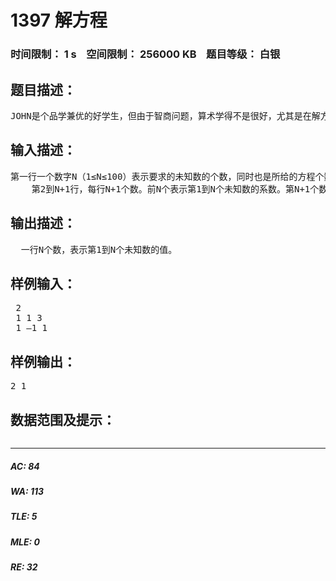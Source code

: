 # 1397 解方程   
### 时间限制： 1 s&nbsp;&nbsp;&nbsp;&nbsp;空间限制： 256000 KB&nbsp;&nbsp;&nbsp;&nbsp;题目等级： 白银  
## 题目描述：  

<pre>
JOHN是个品学兼优的好学生，但由于智商问题，算术学得不是很好，尤其是在解方程这个方面。虽然他解决 2x=2 这样的方程游刃有余，但是对于 {x+y=3  x-y=1} 这样的方程组就束手无策了。于是他要你来帮忙。前提是一次方程组且保证在integer的范围内可以处理所有问题。
</pre>
  
  
## 输入描述：  

<pre>
第一行一个数字N（1≤N≤100）表示要求的未知数的个数，同时也是所给的方程个数。
    第2到N+1行，每行N+1个数。前N个表示第1到N个未知数的系数。第N+1个数表示N个未知数乘以各自系数后的加和。（保证有唯一整数解）
</pre>
  
  
## 输出描述：  

<pre>
  一行N个数，表示第1到N个未知数的值。
</pre>
  
  
## 样例输入：  

<pre>
 2
 1 1 3
 1 –1 1
</pre>
  
  
## 样例输出：  

<pre>
2 1
</pre>
  
  
## 数据范围及提示：  

<pre>
</pre>
  
  
***  

##### AC: 84  
##### WA: 113  
##### TLE: 5  
##### MLE: 0  
##### RE: 32  
